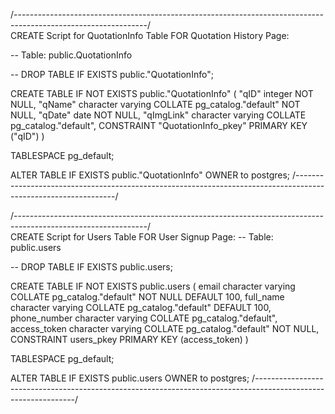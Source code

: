 /---------------------------------------------------------------------------------------------------------------/  
CREATE Script for QuotationInfo Table FOR Quotation History Page:

-- Table: public.QuotationInfo

-- DROP TABLE IF EXISTS public."QuotationInfo";

CREATE TABLE IF NOT EXISTS public."QuotationInfo"
(
"qID" integer NOT NULL,
"qName" character varying COLLATE pg_catalog."default" NOT NULL,
"qDate" date NOT NULL,
"qImgLink" character varying COLLATE pg_catalog."default",
CONSTRAINT "QuotationInfo_pkey" PRIMARY KEY ("qID")
)

TABLESPACE pg_default;

ALTER TABLE IF EXISTS public."QuotationInfo"
OWNER to postgres;
/---------------------------------------------------------------------------------------------------------------/

/---------------------------------------------------------------------------------------------------------------/  
CREATE Script for Users Table FOR User Signup Page:
-- Table: public.users

-- DROP TABLE IF EXISTS public.users;

CREATE TABLE IF NOT EXISTS public.users
(
email character varying COLLATE pg_catalog."default" NOT NULL DEFAULT 100,
full_name character varying COLLATE pg_catalog."default" DEFAULT 100,
phone_number character varying COLLATE pg_catalog."default",
access_token character varying COLLATE pg_catalog."default" NOT NULL,
CONSTRAINT users_pkey PRIMARY KEY (access_token)
)

TABLESPACE pg_default;

ALTER TABLE IF EXISTS public.users
OWNER to postgres;
/---------------------------------------------------------------------------------------------------------------/
